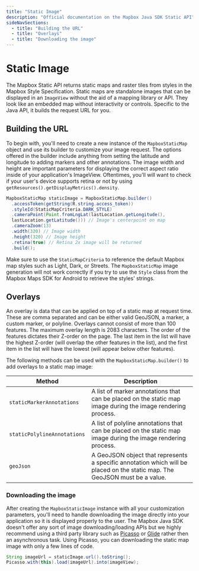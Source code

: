 ```yaml
---
title: "Static Image"
description: "Official documentation on the Mapbox Java SDK Static API"
sideNavSections:
  - title: "Building the URL"
  - title: "Overlays"
  - title: "Downloading the image"
---
```


# Static Image

The Mapbox Static API returns static maps and raster tiles from styles in the Mapbox Style Specification. Static maps are standalone images that can be displayed in an `ImageView` without the aid of a mapping library or API. They look like an embedded map without interactivity or controls. Specific to the Java API, it builds the request URL for you.

## Building the URL

To begin with, you'll need to create a new instance of the `MapboxStaticMap` object and use its builder to customize your image request. The options offered in the builder include anything from setting the latitude and longitude to adding markers and other annotations. The image width and height are important parameters for displaying the correct aspect ratio inside of your application's ImageView. Oftentimes, you'll will want to check if your user's device supports retina or not by using `getResources().getDisplayMetrics().density`.

```java
MapboxStaticMap staticImage = MapboxStaticMap.builder()
  .accessToken(getString(R.string.access_token))
  .styleId(StaticMapCriteria.DARK_STYLE)
  .cameraPoint(Point.fromLngLat(lastLocation.getLongitude(),
  lastLocation.getLatitude())) // Image's centerpoint on map
  .cameraZoom(13)
  .width(320) // Image width
  .height(320) // Image height
  .retina(true) // Retina 2x image will be returned
  .build();
```

Make sure to use the `StaticMapCriteria` to reference the default Mapbox map styles such as Light, Dark, or Streets. The `MapboxStaticMap` image generation will not work correctly if you try to use the `Style` class from the Mapbox Maps SDK for Android to retrieve the styles' strings.


## Overlays

An overlay is data that can be applied on top of a static map at request time. These are comma separated and can be either valid GeoJSON, a marker, a custom marker, or polyline. Overlays cannot consist of more than 100 features. The maximum overlay length is 2083 characters. The order of the features dictates their Z-order on the page. The last item in the list will have the highest Z-order (will overlap the other features in the list), and the first item in the list will have the lowest (will appear below other features).

The following methods can be used with the `MapboxStaticMap.builder()` to add overlays to a static map image:

| Method | Description |
| --- | --- |
| `staticMarkerAnnotations` | A list of marker annotations that can be placed on the static map image during the image rendering process.
| `staticPolylineAnnotations ` | A list of polyline annotations that can be placed on the static map image during the image rendering process.
| `geoJson ` | A GeoJSON object that represents a specific annotation which will be placed on the static map. The GeoJSON must be a value.

### Downloading the image

After creating the `MapboxStaticImage` instance with all your customization parameters, you'll need to handle downloading the image directly into your application so it is displayed properly to the user. The Mapbox Java SDK doesn't offer any sort of image downloading/loading APIs but we highly recommend using a third party library such as [Picasso](http://square.github.io/picasso/) or [Glide](https://github.com/bumptech/glide) rather then an asynchronous task. Using Picasso, you can downloading the static map image with only a few lines of code.

```java
String imageUrl = staticImage.url().toString();
Picasso.with(this).load(imageUrl).into(imageView);
```

<!-- ## Overlaying annotations
An overlay is data that can be applied on top of the map image at request time. these can be a mix of valid GeoJSON, a marker, a custom marker or path. Overlays cannot consist of more than 100 features. The maximum overlay length is 2083 characters.

While building your request, you can choose to auto position the camera so that all your annotations fit within the viewport. To do this, remove the `setLat()` and `setLon()` and instead use `auto()`. `beforeLayer()` can be used to specify where in the map layer stack you'd like your annotations to appear. A marker overlay can be applied to the static map by providing a position, a name `pin-s`, `pin-m`, or `pin-l`, label and a color.

```java
Marker marker = new Marker()
  .setName("pin-m")
  .setLabel("a")
  .setColor("50667f")
  .setLat(45.4338)
  .setLon(12.3378);

MapboxStaticMap staticImage = MapboxStaticMap.builder()
  .setMarker(marker)
  ...
``` -->
